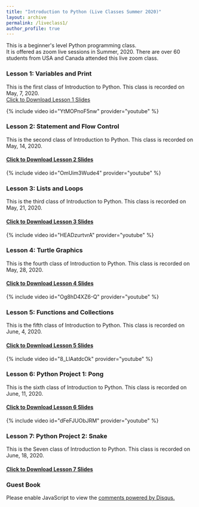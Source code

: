 ```yaml
---
title: "Introduction to Python (Live Classes Summer 2020)"
layout: archive
permalink: /liveclass1/
author_profile: true
---
```


This is a beginner's level Python programming class.  
It is offered as zoom live sessions in Summer, 2020. There are over 60 students from USA and Canada attended this live zoom class.  

### Lesson 1: Variables and Print

This is the first class of Introduction to Python. This class is recorded on May, 7, 2020.   
[Click to Download Lesson 1 Slides](/assets/docs/intro_python_1.pdf)   

{% include video id="YtMOPnoF5nw" provider="youtube" %}


### Lesson 2: Statement and Flow Control

This is the second class of Introduction to Python. This class is recorded on May, 14, 2020.
#### [Click to Download Lesson 2 Slides](/assets/docs/intro_python_2.pdf)   

{% include video id="OmUim3Wude4" provider="youtube" %}

### Lesson 3: Lists and Loops

This is the third class of Introduction to Python. This class is recorded on May, 21, 2020.
#### [Click to Download Lesson 3 Slides](/assets/docs/intro_python_3.pdf)  

{% include video id="HEADzurtvrA" provider="youtube" %}


### Lesson 4: Turtle Graphics

This is the fourth class of Introduction to Python. This class is recorded on May, 28, 2020.
#### [Click to Download Lesson 4 Slides](/assets/docs/intro_python_4.pdf)  

{% include video id="Og8hD4XZ6-Q" provider="youtube" %}  


### Lesson 5: Functions and Collections

This is the fifth class of Introduction to Python. This class is recorded on June, 4, 2020.
#### [Click to Download Lesson 5 Slides](/assets/docs/intro_python_5.pdf)  

{% include video id="8_LlAatdcOk" provider="youtube" %}  


### Lesson 6: Python Project 1: Pong

This is the sixth class of Introduction to Python. This class is recorded on June, 11, 2020.

#### [Click to Download Lesson 6 Slides](/assets/docs/pong.pdf) 
{% include video id="dFeFJUObJRM" provider="youtube" %}  

### Lesson 7: Python Project 2: Snake

This is the Seven class of Introduction to Python. This class is recorded on June, 18, 2020.

#### [Click to Download Lesson 7 Slides](/assets/docs/intro_python_7.pdf)  


### Guest Book

<div id="disqus_thread"></div>
<script>
    /**
     *  RECOMMENDED CONFIGURATION VARIABLES: EDIT AND UNCOMMENT THE SECTION BELOW TO INSERT DYNAMIC VALUES FROM YOUR PLATFORM OR CMS.
     *  LEARN WHY DEFINING THESE VARIABLES IS IMPORTANT: https://disqus.com/admin/universalcode/#configuration-variables
     */
    /*
    var disqus_config = function () {
        this.page.url = "https://starcoder.org/liveclass1/";  // Replace PAGE_URL with your page's canonical URL variable
        this.page.identifier = "https://starcoder.org/liveclass1/"; // Replace PAGE_IDENTIFIER with your page's unique identifier variable
    };
    */
    (function() {  // DON'T EDIT BELOW THIS LINE
        var d = document, s = d.createElement('script');

        s.src = 'https://starcoder-org.disqus.com/embed.js';

        s.setAttribute('data-timestamp', +new Date());
        (d.head || d.body).appendChild(s);
    })();
</script>
<noscript>Please enable JavaScript to view the <a href="https://disqus.com/?ref_noscript" rel="nofollow">comments powered by Disqus.</a></noscript>
